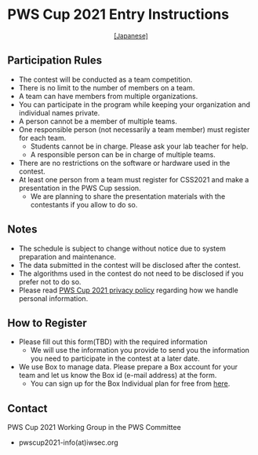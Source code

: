 # PWS Cup 2021 Entry Instructions

<div style="text-align: center;">
 <font size="2">
  <a href="./entry.html">[Japanese]</a>
 </font>
</div>

## Participation Rules

- The contest will be conducted as a team competition.
- There is no limit to the number of members on a team.
- A team can have members from multiple organizations.
- You can participate in the program while keeping your organization and individual names private.
- A person cannot be a member of multiple teams.
- One responsible person (not necessarily a team member) must register for each team.
    - Students cannot be in charge. Please ask your lab teacher for help.
    - A responsible person can be in charge of multiple teams.
- There are no restrictions on the software or hardware used in the contest.
- At least one person from a team must register for CSS2021 and make a presentation in the PWS Cup session.
    - We are planning to share the presentation materials with the contestants if you allow to do so.

## Notes
- The schedule is subject to change without notice due to system preparation and maintenance.
- The data submitted in the contest will be disclosed after the contest.
- The algorithms used in the contest do not need to be disclosed if you prefer not to do so.
- Please read [PWS Cup 2021 privacy policy](./privacy_policy_e.html) regarding how we handle personal information.

## How to Register
- Please fill out this form(TBD) with the required information
    - We will use the information you provide to send you the information you need to participate in the contest at a later date.
- We use Box to manage data. Please prepare a Box account for your team and let us know the Box id (e-mail address) at the form.
    - You can sign up for the Box Individual plan for free from [here](https://account.box.com/signup/personal).

## Contact
PWS Cup 2021 Working Group in the PWS Committee

  - pwscup2021-info(at)iwsec.org
